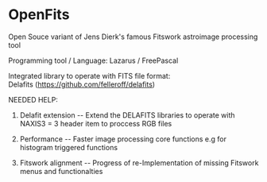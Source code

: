 # OpenFits
Open Souce variant of Jens Dierk's famous Fitswork astroimage processing tool

Programming tool / Language: Lazarus / FreePascal

Integrated library to operate with FITS file format:
<br> Delafits (<https://github.com/felleroff/delafits>) 

NEEDED HELP:

1. Delafit extension --
Extend the DELAFITS libraries to operate with 
  NAXIS3  =                    3
header item to proccess RGB files

2. Performance --
Faster image processing core functions e.g for histogram triggered functions

3. Fitswork alignment --
Progress of re-Implementation of missing Fitswork menus and functionalties
